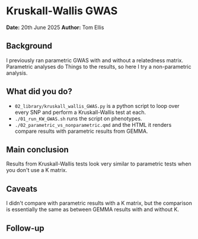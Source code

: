 # Kruskall-Wallis GWAS

**Date:** 20th June 2025
**Author:** Tom Ellis

## Background

I previously ran parametric GWAS with and without a relatedness matrix.
Parametric analyses do Things to the results, so here I try a non-parametric
analysis.

## What did you do?

- `02_library/kruskall_wallis_GWAS.py` is a python script to loop over every
    SNP and perform a Kruskall-Wallis test at each.
- `./01_run_KW_GWAS.sh` runs the script on phenotypes.
- `./02_parametric_vs_nonparametric.qmd` and the HTML it renders compare results
    with parametric results from GEMMA.

## Main conclusion

Results from Kruskall-Wallis tests look very similar to parametric tests when
you don't use a K matrix.

## Caveats

I didn't compare with parametric results with a K matrix, but the comparison
is essentially the same as between GEMMA results with and without K.

## Follow-up

